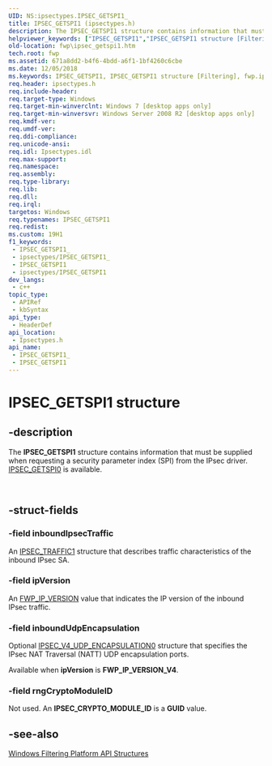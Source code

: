 ```yaml
---
UID: NS:ipsectypes.IPSEC_GETSPI1_
title: IPSEC_GETSPI1 (ipsectypes.h)
description: The IPSEC_GETSPI1 structure contains information that must be supplied when requesting a security parameter index (SPI) from the IPsec driver.Note  IPSEC_GETSPI1 is the specific implementation of IPSEC_GETSPI used in Windows 7 and later.
helpviewer_keywords: ["IPSEC_GETSPI1","IPSEC_GETSPI1 structure [Filtering]","fwp.ipsec_getspi1","ipsectypes/IPSEC_GETSPI1"]
old-location: fwp\ipsec_getspi1.htm
tech.root: fwp
ms.assetid: 671a8dd2-b4f6-4bdd-a6f1-1bf4260c6cbe
ms.date: 12/05/2018
ms.keywords: IPSEC_GETSPI1, IPSEC_GETSPI1 structure [Filtering], fwp.ipsec_getspi1, ipsectypes/IPSEC_GETSPI1
req.header: ipsectypes.h
req.include-header: 
req.target-type: Windows
req.target-min-winverclnt: Windows 7 [desktop apps only]
req.target-min-winversvr: Windows Server 2008 R2 [desktop apps only]
req.kmdf-ver: 
req.umdf-ver: 
req.ddi-compliance: 
req.unicode-ansi: 
req.idl: Ipsectypes.idl
req.max-support: 
req.namespace: 
req.assembly: 
req.type-library: 
req.lib: 
req.dll: 
req.irql: 
targetos: Windows
req.typenames: IPSEC_GETSPI1
req.redist: 
ms.custom: 19H1
f1_keywords:
 - IPSEC_GETSPI1_
 - ipsectypes/IPSEC_GETSPI1_
 - IPSEC_GETSPI1
 - ipsectypes/IPSEC_GETSPI1
dev_langs:
 - c++
topic_type:
 - APIRef
 - kbSyntax
api_type:
 - HeaderDef
api_location:
 - Ipsectypes.h
api_name:
 - IPSEC_GETSPI1_
 - IPSEC_GETSPI1
---
```


# IPSEC_GETSPI1 structure


## -description

The <b>IPSEC_GETSPI1</b> structure contains information that must be supplied when requesting a security parameter index (SPI) from the IPsec driver.
[IPSEC_GETSPI0](/windows/desktop/api/ipsectypes/ns-ipsectypes-ipsec_getspi0) is available.</div><div> </div>

## -struct-fields

### -field inboundIpsecTraffic

An [IPSEC_TRAFFIC1](/windows/desktop/api/ipsectypes/ns-ipsectypes-ipsec_traffic1) structure that describes traffic characteristics of the inbound IPsec SA.

### -field ipVersion

An [FWP_IP_VERSION](/windows/desktop/api/fwptypes/ne-fwptypes-fwp_ip_version) value that indicates the IP version of the inbound IPsec traffic.

### -field inboundUdpEncapsulation

Optional [IPSEC_V4_UDP_ENCAPSULATION0](/windows/desktop/api/ipsectypes/ns-ipsectypes-ipsec_v4_udp_encapsulation0) structure that specifies the IPsec NAT Traversal (NATT) UDP encapsulation ports. 

Available when <b>ipVersion</b> is <b>FWP_IP_VERSION_V4</b>.

### -field rngCryptoModuleID

Not used. An <b>IPSEC_CRYPTO_MODULE_ID</b> is a <b>GUID</b> value.

## -see-also

<a href="/windows/desktop/FWP/fwp-structs">Windows Filtering Platform  API Structures</a>

